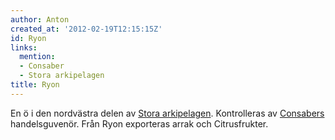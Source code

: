 ```yaml
---
author: Anton
created_at: '2012-02-19T12:15:15Z'
id: Ryon
links:
  mention:
  - Consaber
  - Stora arkipelagen
title: Ryon
---
```


En ö i den nordvästra delen av [Stora arkipelagen]. Kontrolleras av [Consabers] handelsguvenör. Från
Ryon exporteras arrak och Citrusfrukter.

  [Stora arkipelagen]: Stora_arkipelagen
  [Consabers]: Consaber
